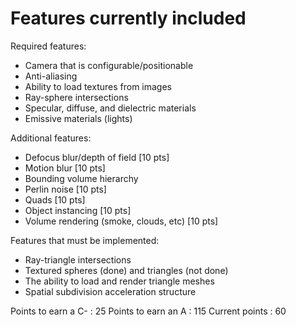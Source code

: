 # Features currently included

Required features:
- Camera that is configurable/positionable
- Anti-aliasing
- Ability to load textures from images
- Ray-sphere intersections
- Specular, diffuse, and dielectric materials
- Emissive materials (lights)

Additional features:
- Defocus blur/depth of field [10 pts]
- Motion blur [10 pts]
- Bounding volume hierarchy
- Perlin noise [10 pts]
- Quads [10 pts]
- Object instancing [10 pts]
- Volume rendering (smoke, clouds, etc) [10 pts]

Features that must be implemented:
- Ray-triangle intersections
- Textured spheres (done) and triangles (not done)
- The ability to load and render triangle meshes
- Spatial subdivision acceleration structure

Points to earn a C- : 25
Points to earn an A : 115
Current points : 60